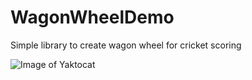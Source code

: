 # WagonWheelDemo
 
Simple library to create wagon wheel for cricket scoring

![Image of Yaktocat](https://octodex.github.com/images/yaktocat.png)
